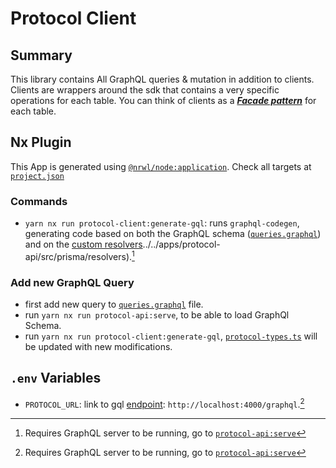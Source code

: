 # Protocol Client

## Summary

This library contains All GraphQL queries & mutation in addition to clients. Clients are wrappers around the sdk that contains a very specific operations for each table. You can think of clients as a [**_Facade pattern_**](https://en.wikipedia.org/wiki/Facade_pattern) for each table.

## Nx Plugin

This App is generated using [`@nrwl/node:application`](https://nx.dev/packages/node/generators/application). Check all targets at [`project.json`](./project.json)

### Commands

- `yarn nx run protocol-client:generate-gql`: runs `graphql-codegen`, generating code based on both the GraphQL schema ([`queries.graphql`](./src/lib/graphql/queries.graphql)) and on the [custom resolvers]()../../apps/protocol-api/src/prisma/resolvers).[^1]

### Add new GraphQL Query

- first add new query to [`queries.graphql`](./src/lib/graphql/queries.graphql) file.
- run `yarn nx run protocol-api:serve`, to be able to load GraphQl Schema.
- run `yarn nx run protocol-client:generate-gql`, [`protocol-types.ts`](./src/lib/protocol-types.ts) will be updated with new modifications.

## `.env` Variables

- `PROTOCOL_URL`: link to gql [endpoint](../../apps/protocol-api/README.md#express): `http://localhost:4000/graphql`.[^1]

[^1]: Requires GraphQL server to be running, go to [`protocol-api:serve`](../../apps/protocol-api/README.md#commands)
